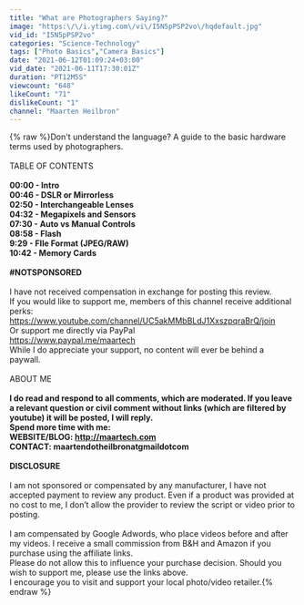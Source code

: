 ```yaml
---
title: "What are Photographers Saying?"
image: "https:\/\/i.ytimg.com\/vi\/I5N5pPSP2vo\/hqdefault.jpg"
vid_id: "I5N5pPSP2vo"
categories: "Science-Technology"
tags: ["Photo Basics","Camera Basics"]
date: "2021-06-12T01:09:24+03:00"
vid_date: "2021-06-11T17:30:01Z"
duration: "PT12M5S"
viewcount: "648"
likeCount: "71"
dislikeCount: "1"
channel: "Maarten Heilbron"
---
```

{% raw %}Don't understand the language? A guide to the basic hardware terms used by photographers.<br /><br />TABLE OF CONTENTS<br />**********<br />00:00 - Intro<br />00:46 - DSLR or Mirrorless<br />02:50 - Interchangeable Lenses<br />04:32 - Megapixels and Sensors<br />07:30 - Auto vs Manual Controls<br />08:58 - Flash<br />9:29 - FIle Format (JPEG/RAW)<br />10:42 - Memory Cards<br /><br />#NOTSPONSORED<br />**********<br />I have not received compensation in exchange for posting this review.<br />If you would like to support me, members of this channel receive additional perks:<br /><a rel="nofollow" target="blank" href="https://www.youtube.com/channel/UC5akMMbBLdJ1XxszpqraBrQ/join">https://www.youtube.com/channel/UC5akMMbBLdJ1XxszpqraBrQ/join</a><br />Or support me directly via PayPal<br /><a rel="nofollow" target="blank" href="https://www.paypal.me/maartech">https://www.paypal.me/maartech</a><br />While I do appreciate your support, no content will ever be behind a paywall. <br /><br />ABOUT ME<br />**********<br />I do read and respond to all comments, which are moderated. If you leave a relevant question or civil comment without links (which are filtered by youtube) it will be posted, I will reply.<br />Spend more time with me: <br />WEBSITE/BLOG: <a rel="nofollow" target="blank" href="http://maartech.com">http://maartech.com</a> <br />CONTACT: maartendotheilbronatgmaildotcom <br /><br />DISCLOSURE<br />**********<br />I am not sponsored or compensated by any manufacturer, I have not accepted payment to review any product. Even if a product was provided at no cost to me, I don’t allow the provider to review the script or video prior to posting. <br /> <br />I am compensated by Google Adwords, who place videos before and after my videos. I receive a small commission from B&amp;H and Amazon if you purchase using the affiliate links. <br />Please do not allow this to influence your purchase decision. Should you wish to support me, please use the links above.<br />I encourage you to visit and support your local photo/video retailer.{% endraw %}
